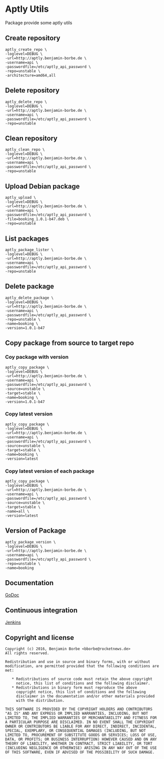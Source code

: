 # Aptly Utils

Package provide some aptly utils

## Create repository

```
aptly_create_repo \
-loglevel=DEBUG \
-url=http://aptly.benjamin-borbe.de \
-username=api \
-passwordfile=/etc/aptly_api_password \
-repo=unstable \
-architecture=amd64,all
```

## Delete repository

```
aptly_delete_repo \
-loglevel=DEBUG \
-url=http://aptly.benjamin-borbe.de \
-username=api \
-passwordfile=/etc/aptly_api_password \
-repo=unstable
```

## Clean repository

```
aptly_clean_repo \
-loglevel=DEBUG \
-url=http://aptly.benjamin-borbe.de \
-username=api \
-passwordfile=/etc/aptly_api_password \
-repo=unstable
```

## Upload Debian package

```
aptly_upload \
-loglevel=DEBUG \
-url=http://aptly.benjamin-borbe.de \
-username=api \
-passwordfile=/etc/aptly_api_password \
-file=booking_1.0.1-b47.deb \
-repo=unstable
```

## List packages

```
aptly_package_lister \
-loglevel=DEBUG \
-url=http://aptly.benjamin-borbe.de \
-username=api \
-passwordfile=/etc/aptly_api_password \
-repo=unstable
```

## Delete package

```
aptly_delete_package \
-loglevel=DEBUG \
-url=http://aptly.benjamin-borbe.de \
-username=api \
-passwordfile=/etc/aptly_api_password \
-repo=unstable \
-name=booking \
-version=1.0.1-b47
```

## Copy package from source to target repo

### Coy package with version

```
aptly_copy_package \
-loglevel=DEBUG \
-url=http://aptly.benjamin-borbe.de \
-username=api \
-passwordfile=/etc/aptly_api_password \
-source=unstable \
-target=stable \
-name=booking \
-version=1.0.1-b47
```

### Copy latest version

```
aptly_copy_package \
-loglevel=DEBUG \
-url=http://aptly.benjamin-borbe.de \
-username=api \
-passwordfile=/etc/aptly_api_password \
-source=unstable \
-target=stable \
-name=booking \
-version=latest
```

### Copy latest version of each package

```
aptly_copy_package \
-loglevel=DEBUG \
-url=http://aptly.benjamin-borbe.de \
-username=api \
-passwordfile=/etc/aptly_api_password \
-source=unstable \
-target=stable \
-name=all \
-version=latest
```

## Version of Package

```
aptly_package_version \
-loglevel=DEBUG \
-url=http://aptly.benjamin-borbe.de \
-username=api \
-passwordfile=/etc/aptly_api_password \
-repo=unstable \
-name=booking
```

## Documentation

[GoDoc](http://godoc.org/github.com/bborbe/aptly_utils/)

## Continuous integration

[Jenkins](https://www.benjamin-borbe.de/jenkins/job/Go-Aptly-Utils/)

## Copyright and license

    Copyright (c) 2016, Benjamin Borbe <bborbe@rocketnews.de>
    All rights reserved.
    
    Redistribution and use in source and binary forms, with or without
    modification, are permitted provided that the following conditions are
    met:
    
       * Redistributions of source code must retain the above copyright
         notice, this list of conditions and the following disclaimer.
       * Redistributions in binary form must reproduce the above
         copyright notice, this list of conditions and the following
         disclaimer in the documentation and/or other materials provided
         with the distribution.

    THIS SOFTWARE IS PROVIDED BY THE COPYRIGHT HOLDERS AND CONTRIBUTORS
    "AS IS" AND ANY EXPRESS OR IMPLIED WARRANTIES, INCLUDING, BUT NOT
    LIMITED TO, THE IMPLIED WARRANTIES OF MERCHANTABILITY AND FITNESS FOR
    A PARTICULAR PURPOSE ARE DISCLAIMED. IN NO EVENT SHALL THE COPYRIGHT
    OWNER OR CONTRIBUTORS BE LIABLE FOR ANY DIRECT, INDIRECT, INCIDENTAL,
    SPECIAL, EXEMPLARY, OR CONSEQUENTIAL DAMAGES (INCLUDING, BUT NOT
    LIMITED TO, PROCUREMENT OF SUBSTITUTE GOODS OR SERVICES; LOSS OF USE,
    DATA, OR PROFITS; OR BUSINESS INTERRUPTION) HOWEVER CAUSED AND ON ANY
    THEORY OF LIABILITY, WHETHER IN CONTRACT, STRICT LIABILITY, OR TORT
    (INCLUDING NEGLIGENCE OR OTHERWISE) ARISING IN ANY WAY OUT OF THE USE
    OF THIS SOFTWARE, EVEN IF ADVISED OF THE POSSIBILITY OF SUCH DAMAGE.
